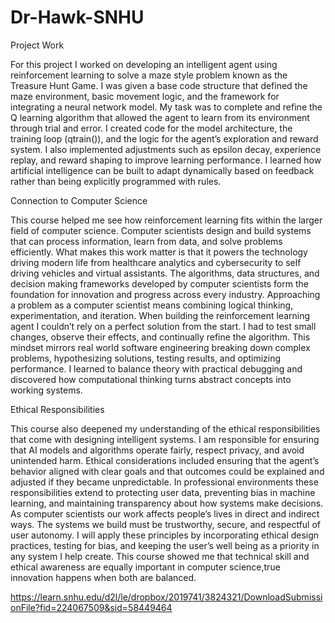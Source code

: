 # Dr-Hawk-SNHU
Project Work

For this project I worked on developing an intelligent agent using reinforcement learning to solve a maze style problem known as the Treasure Hunt Game. I was given a base code structure that defined the maze environment, basic movement logic, and the framework for integrating a neural network model. My task was to complete and refine the Q learning algorithm that allowed the agent to learn from its environment through trial and error. I created code for the model architecture, the training loop (qtrain()), and the logic for the agent’s exploration and reward system. I also implemented adjustments such as epsilon decay, experience replay, and reward shaping to improve learning performance. I learned how artificial intelligence can be built to adapt dynamically based on feedback rather than being explicitly programmed with rules.

Connection to Computer Science

This course helped me see how reinforcement learning fits within the larger field of computer science. Computer scientists design and build systems that can process information, learn from data, and solve problems efficiently. What makes this work matter is that it powers the technology driving modern life from healthcare analytics and cybersecurity to self driving vehicles and virtual assistants. The algorithms, data structures, and decision making frameworks developed by computer scientists form the foundation for innovation and progress across every industry.
Approaching a problem as a computer scientist means combining logical thinking, experimentation, and iteration. When building the reinforcement learning agent I couldn’t rely on a perfect solution from the start. I had to test small changes, observe their effects, and continually refine the algorithm. This mindset mirrors real world software engineering breaking down complex problems, hypothesizing solutions, testing results, and optimizing performance. I learned to balance theory with practical debugging and discovered how computational thinking turns abstract concepts into working systems.

Ethical Responsibilities

This course also deepened my understanding of the ethical responsibilities that come with designing intelligent systems. I am responsible for ensuring that AI models and algorithms operate fairly, respect privacy, and avoid unintended harm. Ethical considerations included ensuring that the agent’s behavior aligned with clear goals and that outcomes could be explained and adjusted if they became unpredictable. In professional environments these responsibilities extend to protecting user data, preventing bias in machine learning, and maintaining transparency about how systems make decisions.
As computer scientists our work affects people’s lives in direct and indirect ways. The systems we build must be trustworthy, secure, and respectful of user autonomy. I will apply these principles by incorporating ethical design practices, testing for bias, and keeping the user’s well being as a priority in any system I help create. This course showed me that technical skill and ethical awareness are equally important in computer science,true innovation happens when both are balanced.

https://learn.snhu.edu/d2l/le/dropbox/2019741/3824321/DownloadSubmissionFile?fid=224067509&sid=58449464
